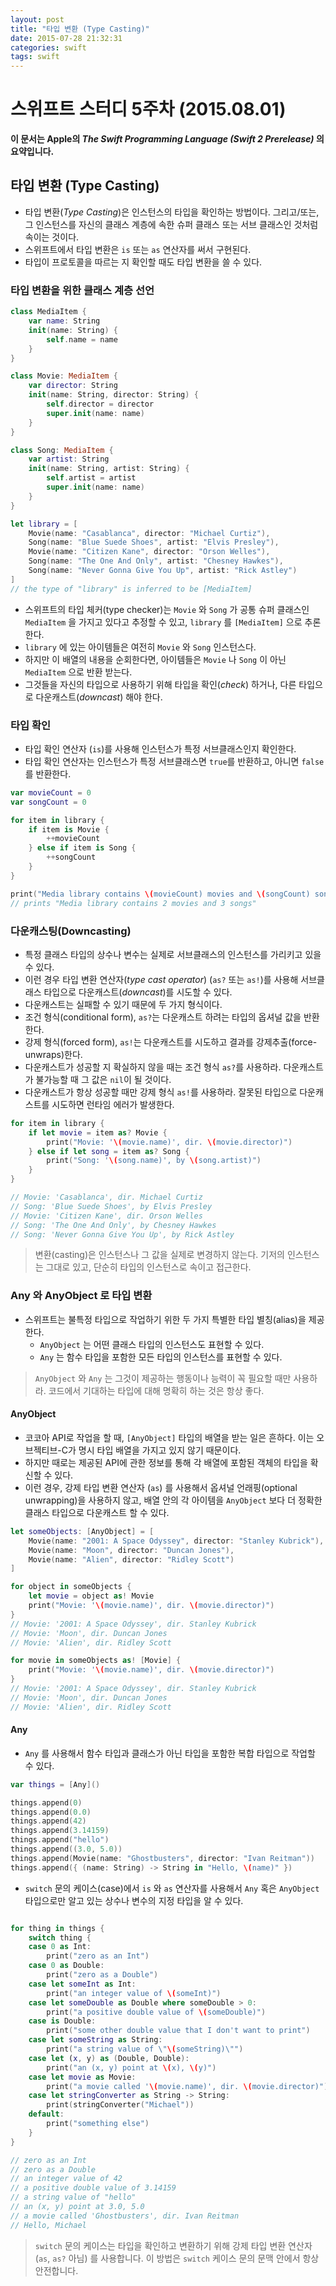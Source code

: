```yaml
---
layout: post
title: "타입 변환 (Type Casting)"
date: 2015-07-28 21:32:31
categories: swift
tags: swift
---
```

# 스위프트 스터디 5주차 (2015.08.01)

**이 문서는 Apple의 _The Swift Programming Language (Swift 2 Prerelease)_ 의 요약입니다.**

## 타입 변환 (Type Casting)

- 타입 변환(*Type Casting*)은 인스턴스의 타입을 확인하는 방법이다. 그리고/또는, 그 인스턴스를 자신의 클래스 계층에 속한 슈퍼 클래스 또는 서브 클래스인 것처럼 속이는 것이다.
- 스위프트에서 타입 변환은 `is` 또는 `as` 연산자를 써서 구현된다.
- 타입이 프로토콜을 따르는 지 확인할 때도 타입 변환을 쓸 수 있다.

### 타입 변환을 위한 클래스 계층 선언

```swift
class MediaItem {
    var name: String
    init(name: String) {
        self.name = name
    }
}
```

```swift
class Movie: MediaItem {
    var director: String
    init(name: String, director: String) {
        self.director = director
        super.init(name: name)
    }
}

class Song: MediaItem {
    var artist: String
    init(name: String, artist: String) {
        self.artist = artist
        super.init(name: name)
    }
}
```

```swift
let library = [
    Movie(name: "Casablanca", director: "Michael Curtiz"),
    Song(name: "Blue Suede Shoes", artist: "Elvis Presley"),
    Movie(name: "Citizen Kane", director: "Orson Welles"),
    Song(name: "The One And Only", artist: "Chesney Hawkes"),
    Song(name: "Never Gonna Give You Up", artist: "Rick Astley")
]
// the type of "library" is inferred to be [MediaItem]
```

- 스위프트의 타입 체커(type checker)는 `Movie` 와 `Song` 가 공통 슈퍼 클래스인 `MediaItem` 을 가지고 있다고 추정할 수 있고, `library` 를 `[MediaItem]` 으로 추론한다.
- `library` 에 있는 아이템들은 여전히 `Movie` 와 `Song` 인스턴스다.
- 하지만 이 배열의 내용을 순회한다면, 아이템들은 `Movie` 나 `Song` 이 아닌 `MediaItem` 으로 반환 받는다.
- 그것들을 자신의 타입으로 사용하기 위해 타입을 확인(*check*) 하거나, 다른 타입으로 다운캐스트(*downcast*) 해야 한다.

### 타입 확인

- 타입 확인 연산자 (`is`)를 사용해 인스턴스가 특정 서브클래스인지 확인한다.
- 타입 확인 연산자는 인스턴스가 특정 서브클래스면 `true`를 반환하고, 아니면 `false` 를 반환한다.

```swift
var movieCount = 0
var songCount = 0

for item in library {
    if item is Movie {
        ++movieCount
    } else if item is Song {
        ++songCount
    }
}

print("Media library contains \(movieCount) movies and \(songCount) songs")
// prints "Media library contains 2 movies and 3 songs"
```

### 다운캐스팅(Downcasting)

- 특정 클래스 타입의 상수나 변수는 실제로 서브클래스의 인스턴스를 가리키고 있을 수 있다.
- 이런 경우 타입 변환 연산자(*type cast operator*) (`as?` 또는 `as!`)를 사용해 서브클래스 타입으로 다운캐스트(*downcast*)를 시도할 수 있다.
- 다운캐스트는 실패할 수 있기 때문에 두 가지 형식이다.
- 조건 형식(conditional form), `as?`는 다운캐스트 하려는 타입의 옵셔널 값을 반환한다.
- 강제 형식(forced form), `as!`는 다운캐스트를 시도하고 결과를 강제추출(force-unwraps)한다.
- 다운캐스트가 성공할 지 확실하지 않을 때는 조건 형식 `as?`를 사용하라. 다운캐스트가 불가능할 때 그 값은 `nil`이 될 것이다.
- 다운캐스트가 항상 성공할 때만 강제 형식 `as!`를 사용하라. 잘못된 타입으로 다운캐스트를 시도하면 런타임 에러가 발생한다.

```swift
for item in library {
    if let movie = item as? Movie {
        print("Movie: '\(movie.name)', dir. \(movie.director)")
    } else if let song = item as? Song {
        print("Song: '\(song.name)', by \(song.artist)")
    }
}

// Movie: 'Casablanca', dir. Michael Curtiz
// Song: 'Blue Suede Shoes', by Elvis Presley
// Movie: 'Citizen Kane', dir. Orson Welles
// Song: 'The One And Only', by Chesney Hawkes
// Song: 'Never Gonna Give You Up', by Rick Astley
```

> 변환(casting)은 인스턴스나 그 값을 실제로 변경하지 않는다. 기저의 인스턴스는 그대로 있고, 단순히 타입의 인스턴스로 속이고 접근한다.

### Any 와 AnyObject 로 타입 변환

- 스위프트는 불특정 타입으로 작업하기 위한 두 가지 특별한 타입 별칭(alias)을 제공한다.
  - `AnyObject` 는 어떤 클래스 타입의 인스턴스도 표현할 수 있다.
  - `Any` 는 함수 타입을 포함한 모든 타입의 인스턴스를 표현할 수 있다.

> `AnyObject` 와 `Any` 는 그것이 제공하는 행동이나 능력이 꼭 필요할 때만 사용하라. 코드에서 기대하는 타입에 대해 명확히 하는 것은 항상 좋다.

#### AnyObject

- 코코아 API로 작업을 할 때, `[AnyObject]` 타입의 배열을 받는 일은 흔하다. 이는 오브젝티브-C가 명시 타입 배열을 가지고 있지 않기 때문이다.
- 하지만 때로는 제공된 API에 관한 정보를 통해 각 배열에 포함된 객체의 타입을 확신할 수 있다.
- 이런 경우, 강제 타입 변환 연산자 (`as`) 를 사용해서 옵셔널 언래핑(optional unwrapping)을 사용하지 않고, 배열 안의 각 아이템을 `AnyObject` 보다 더 정확한 클래스 타입으로 다운캐스트 할 수 있다.

```swift
let someObjects: [AnyObject] = [
    Movie(name: "2001: A Space Odyssey", director: "Stanley Kubrick"),
    Movie(name: "Moon", director: "Duncan Jones"),
    Movie(name: "Alien", director: "Ridley Scott")
]
```

```swift
for object in someObjects {
    let movie = object as! Movie
    print("Movie: '\(movie.name)', dir. \(movie.director)")
}
// Movie: '2001: A Space Odyssey', dir. Stanley Kubrick
// Movie: 'Moon', dir. Duncan Jones
// Movie: 'Alien', dir. Ridley Scott
```

```swift
for movie in someObjects as! [Movie] {
    print("Movie: '\(movie.name)', dir. \(movie.director)")
}
// Movie: '2001: A Space Odyssey', dir. Stanley Kubrick
// Movie: 'Moon', dir. Duncan Jones
// Movie: 'Alien', dir. Ridley Scott
```

#### Any

- `Any` 를 사용해서 함수 타입과 클래스가 아닌 타입을 포함한 복합 타입으로 작업할 수 있다.

```swift
var things = [Any]()

things.append(0)
things.append(0.0)
things.append(42)
things.append(3.14159)
things.append("hello")
things.append((3.0, 5.0))
things.append(Movie(name: "Ghostbusters", director: "Ivan Reitman"))
things.append({ (name: String) -> String in "Hello, \(name)" })
```

- `switch` 문의 케이스(case)에서 `is` 와 `as` 연산자를 사용해서 `Any` 혹은 `AnyObject` 타입으로만 알고 있는 상수나 변수의 지정 타입을 알 수 있다.

```swift

for thing in things {
    switch thing {
    case 0 as Int:
        print("zero as an Int")
    case 0 as Double:
        print("zero as a Double")
    case let someInt as Int:
        print("an integer value of \(someInt)")
    case let someDouble as Double where someDouble > 0:
        print("a positive double value of \(someDouble)")
    case is Double:
        print("some other double value that I don't want to print")
    case let someString as String:
        print("a string value of \"\(someString)\"")
    case let (x, y) as (Double, Double):
        print("an (x, y) point at \(x), \(y)")
    case let movie as Movie:
        print("a movie called '\(movie.name)', dir. \(movie.director)")
    case let stringConverter as String -> String:
        print(stringConverter("Michael"))
    default:
        print("something else")
    }
}

// zero as an Int
// zero as a Double
// an integer value of 42
// a positive double value of 3.14159
// a string value of "hello"
// an (x, y) point at 3.0, 5.0
// a movie called 'Ghostbusters', dir. Ivan Reitman
// Hello, Michael
```

> `switch` 문의 케이스는 타입을 확인하고 변환하기 위해 강제 타입 변환 연산자 (`as`, `as?` 아님) 를 사용합니다. 이 방법은 `switch` 케이스 문의 문맥 안에서 항상 안전합니다.
